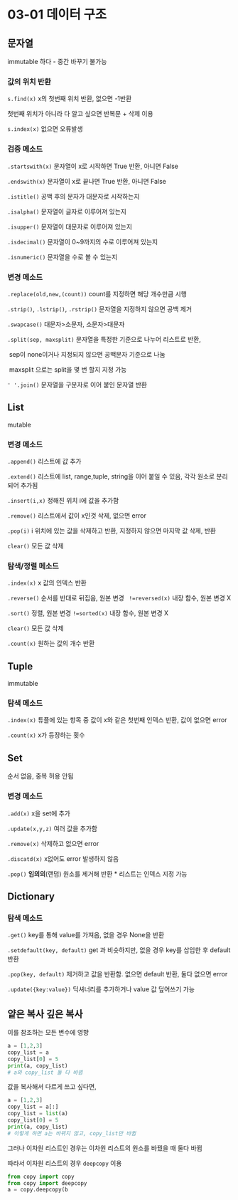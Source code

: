 

# 03-01 데이터 구조



## 문자열

immutable 하다 - 중간 바꾸기 불가능

### 값의 위치 반환

`s.find(x)`  x의 첫번째 위치 반환, 없으면 -1반환

첫번째 위치가 아니라 다 알고 싶으면 반복문 + 삭제 이용

`s.index(x)` 없으면 오류발생

### 검증 메소드

`.startswith(x)` 문자열이 x로 시작하면 True 반환, 아니면 False

`.endswith(x)` 문자열이 x로 끝나면 True 반환, 아니면 False

`.istitle()`  공백 후의 문자가 대문자로 시작하는지

`.isalpha()` 문자열이 글자로 이루어져 있는지

`.isupper()` 문자열이 대문자로 이루어져 있는지

`.isdecimal()` 문자열이 0~9까지의 수로 이루어져 있는지

`.isnumeric()` 문자열을 수로 볼 수 있는지



### 변경 메소드

`.replace(old,new,(count))` count를 지정하면 해당 개수만큼 시행

`.strip()`, `.lstrip()`, `.rstrip()` 문자열을 지정하지 않으면 공백 제거

`.swapcase()` 대문자>소문자, 소문자>대문자

`.split(sep, maxsplit)` 문자열을 특정한 기준으로 나누어 리스트로 반환,

​                                             sep이 none이거나 지정되지 않으면 공백문자 기준으로 나눔

​                                              maxsplit 으로는 split을 몇 번 할지 지정 가능

`' '.join()` 문자열을 구분자로 이어 붙인 문자열 반환



## List

mutable

### 변경 메소드

`.append()` 리스트에 값 추가

`.extend()`  리스트에 list, range,tuple, string을 이어 붙일 수 있음, 각각 원소로 분리되어 추가됨

`.insert(i,x)` 정해진 위치 i에 값을 추가함

`.remove()` 리스트에서 값이 x인것 삭제, 없으면 error

`.pop(i)` i 위치에 있는 값을 삭제하고 반환, 지정하지 않으면 마지막 값 삭제, 반환

`clear()` 모든 값 삭제

### 탐색/정렬 메소드

`.index(x)` x 값의 인덱스 반환

`.reverse()` 순서를 반대로 뒤집음, 원본 변경   ` !=reversed(x)`  내장 함수, 원본 변경 X

`.sort()` 정렬, 원본 변경   `!=sorted(x)` 내장 함수, 원본 변경 X

`clear()` 모든 값 삭제

`.count(x)` 원하는 값의 개수 반환



## Tuple

immutable

### 탐색 메소드

`.index(x)` 튜플에 있는 항목 중 값이 x와 같은 첫번째 인덱스 반환, 값이 없으면 error

`.count(x)` x가 등장하는 횟수



## Set

순서 없음, 중복 허용 안됨

### 변경 메소드

`.add(x)` x을 set에 추가

`.update(x,y,z)` 여러 값을 추가함

`.remove(x)` 삭제하고 없으면 error

`.discatd(x)` x없어도 error 발생하지 않음

`.pop()` **임의의**(랜덤) 원소를 제거해 반환 * 리스트는 인덱스 지정 가능



## Dictionary

### 탐색 메소드

`.get()` key를 통해 value를 가져옴, 없을 경우  None을 반환

`.setdefault(key, default)` get 과 비슷하지만, 없을 경우 key를 삽입한 후 default 반환

`.pop(key, default)` 제거하고 값을 반환함. 없으면 default 반환, 둘다 없으면 error

`.update({key:value})` 딕셔너리를 추가하거나 value 값 덮어쓰기 가능





## 얕은 복사 깊은 복사

이를 참조하는 모든 변수에 영향

```python
a = [1,2,3]
copy_list = a
copy_list[0] = 5
print(a, copy_list)
# a와 copy_list 둘 다 바뀜

```

값을 복사해서 다르게 쓰고 싶다면,

```python
a = [1,2,3]
copy_list = a[:]
copy_list = list(a)
copy_list[0] = 5
print(a, copy_list)
# 이렇게 하면 a는 바뀌지 않고, copy_list만 바뀜
```

그러나 이차원 리스트인 경우는 이차원 리스트의 원소를 바꿨을 때 둘다 바뀜

따라서 이차원 리스트의 경우 `deepcopy` 이용


```python
from copy import copy
from copy import deepcopy
a = copy.deepcopy(b
```



